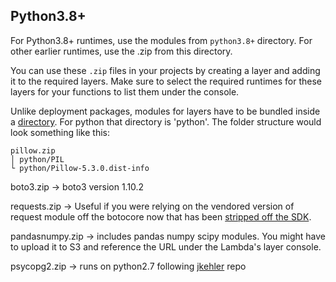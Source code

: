 ## Python3.8+
For Python3.8+ runtimes, use the modules from `python3.8+` directory. For other earlier runtimes, use the .zip from this directory.


You can use these ```.zip``` files in your projects by creating a layer and adding it to the required layers. Make sure to select the required runtimes for these layers for your functions to list them under the console.

Unlike deployment packages, modules for layers have to be bundled inside a [directory](https://docs.aws.amazon.com/lambda/latest/dg/configuration-layers.html#configuration-layers-path). For python that directory is 'python'. The folder structure would look something like this:

```
pillow.zip
│ python/PIL
└ python/Pillow-5.3.0.dist-info
```

boto3.zip -> boto3 version 1.10.2

requests.zip -> Useful if you were relying on the vendored version of request module off the botocore now that has been [stripped off the SDK](https://aws.amazon.com/blogs/developer/removing-the-vendored-version-of-requests-from-botocore/).

pandasnumpy.zip -> includes pandas numpy scipy modules. You might have to upload it to S3 and reference the URL under the Lambda's layer console.

psycopg2.zip -> runs on python2.7 following [jkehler](https://github.com/jkehler/awslambda-psycopg2) repo
